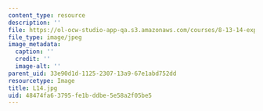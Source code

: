 ```yaml
---
content_type: resource
description: ''
file: https://ol-ocw-studio-app-qa.s3.amazonaws.com/courses/8-13-14-experimental-physics-i-ii-junior-lab-fall-2016-spring-2017/48474fa63795fe1bddbe5e58a2f05be5_L14.jpg
file_type: image/jpeg
image_metadata:
  caption: ''
  credit: ''
  image-alt: ''
parent_uid: 33e90d1d-1125-2307-13a9-67e1abd752dd
resourcetype: Image
title: L14.jpg
uid: 48474fa6-3795-fe1b-ddbe-5e58a2f05be5
---
```

